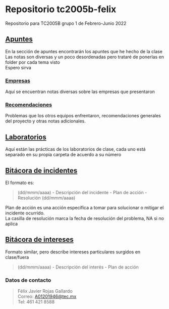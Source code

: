 # Repositorio tc2005b-felix

Repositorio para TC2005B grupo 1 de Febrero-Junio 2022 

## [Apuntes](/Apuntes) 

En la sección de apuntes encontrarán los apuntes que he hecho de la clase</br>
Las notas son diversas y un poco desordenadas pero trataré de ponerlas en folder por cada tema visto</br>
Espero sirva

### [Empresas](/Apuntes/Empresas)

Aquí se encuentran notas diversas sobre las empresas que presentaron

### [Recomendaciones](/Apuntes/Recomendaciones)

Problemas que los otros equipos enfrentaron, recomendaciones generales del proyecto y otras notas adicionales.

## [Laboratorios](/Laboratorios)

Aquí están las prácticas de los laboratorios de clase, cada uno está separado en su propia carpeta de acuerdo a su número

## [Bitácora de incidentes](incidentes.md) 

El formato es:
>(dd/mmm/aaaa) - Descripción del incidente - Plan de acción - Resolución (dd/mmm/aaaa)

Plan de acción es una acción específica a tomar para solucionar o mitigar el incidente ocurrido.</br> 
La casilla de resolución marca la fecha de resolución del problema, NA si no aplica  

## [Bitácora de intereses](itereses.md)

Formato similar, pero describe intereses particulares surgidos en clase/fuera
>(dd/mmm/aaaa) - Descripción del interés - Plan de acción

### Datos de contacto

>Félix Javier Rojas Gallardo </br>
>Correo: A01201946@tec.mx </br>
>Tel: 461 421 8588 </br>
